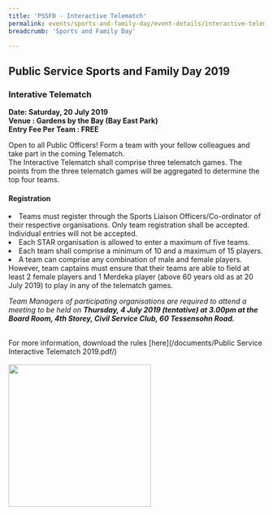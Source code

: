 ```yaml
---
title: 'PSSFD - Interactive Telematch'
permalink: events/sports-and-family-day/event-details/interactive-telematch
breadcrumb: 'Sports and Family Day'

---
```



## Public Service Sports and Family Day 2019
### Interative Telematch
<b>
Date: Saturday, 20 July 2019 <br>
Venue : Gardens by the Bay (Bay East Park) <br>
Entry Fee Per Team : FREE <br>
</b>

Open to all Public Officers! Form a team with your fellow colleagues and take part in the coming Telematch. <br>
The Interactive Telematch shall comprise three telematch games. The points from the three telematch games will be aggregated to determine the top four teams.  <br>

#### Registration 
<li> Teams must register through the Sports Liaison Officers/Co-ordinator of their respective organisations. Only team registration shall be accepted. Individual entries will not be accepted.</li>
<li> Each STAR organisation is allowed to enter a maximum of five teams.</li>
<li> Each team shall comprise a minimum of 10 and a maximum of 15 players.</li>
<li> A team can comprise any combination of male and female players.  However, team captains must ensure that their teams are able to field at least 2 female players and 1 Merdeka player (above 60 years old as at 20 July 2019) to play in any of the telematch games.</li>

<i> Team Managers of participating organisations are required to attend a meeting to be held on <b> Thursday, 4 July 2019 (tentative) at 3.00pm at the Board Room, 4th Storey, Civil Service Club, 60 Tessensohn Road. </b></i>

<br>
For more information, download the rules [here](/documents/Public Service Interactive Telematch 2019.pdf/) <br>
<br>
<a href="https://www.csc.sg/stargames/Event-Listing-Civil-Service-Club-Tournament-Registration"><img src="/images/sign-up-btn.png" style="width:280px" />
